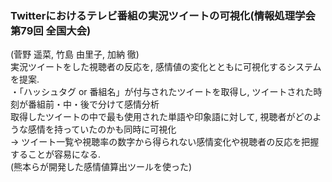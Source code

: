 ### Twitterにおけるテレビ番組の実況ツイートの可視化(情報処理学会第79回 全国大会)

(菅野 遥菜, 竹島 由里子, 加納 徹)  
実況ツイートをした視聴者の反応を, 感情値の変化とともに可視化するシステムを提案.  
・「ハッシュタグ or 番組名」が付与されたツイートを取得し, ツイートされた時刻が番組前・中・後で分けて感情分析  
取得したツイートの中で最も使用された単語や印象語に対して, 視聴者がどのような感情を持っていたのかも同時に可視化  
→ ツイート一覧や視聴率の数字から得られない感情変化や視聴者の反応を把握することが容易になる.  
(熊本らが開発した感情値算出ツールを使った)  
